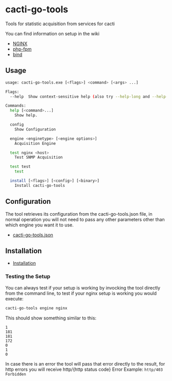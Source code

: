 cacti-go-tools
==============
Tools for statistic acquisition from services for cacti

You can find information on setup in the wiki
* [NGINX](https://github.com/eservicesgreece/cacti-go-tools/wiki/NGINX)
* [php-fpm](https://github.com/eservicesgreece/cacti-go-tools/wiki/php-fpm)
* [bind](https://github.com/eservicesgreece/cacti-go-tools/wiki/bind)

## Usage
```bash
usage: cacti-go-tools.exe [<flags>] <command> [<args> ...]

Flags:
  --help  Show context-sensitive help (also try --help-long and --help-man).

Commands:
  help [<command>...]
    Show help.

  config
    Show Configuration

  engine <enginetype> [<engine options>]
    Acquisition Engine

  test nginx <host>
    Test SNMP Acquisition

  test test
    test

  install [<flags>] [<config>] [<binary>]
    Install cacti-go-tools
```

## Configuration
The tool retrieves its configuration from the cacti-go-tools.json file, in normal operation you will not need to pass any other parameters other than which engine you want it to use.
* [cacti-go-tools.json](https://github.com/eservicesgreece/cacti-go-tools/wiki/Configuration)

## Installation
* [Installation](https://github.com/eservicesgreece/cacti-go-tools/wiki/Installation)

### Testing the Setup
You can always test if your setup is working by invocking the tool directly from the command line, to test if your nginx setup is working you would execute:
```bash
cacti-go-tools engine nginx
```
This should show something similar to this:
```
1
181
181
172
0
1
0
```
In case there is an error the tool will pass that error directly to the result, for http errors you will receive http/{http status code}
Error Example:
`http/403 Forbidden`